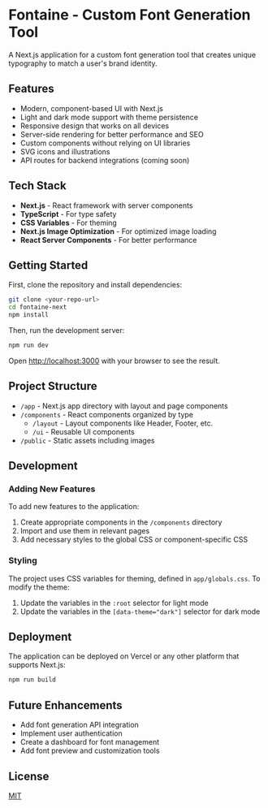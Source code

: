 # Fontaine - Custom Font Generation Tool

A Next.js application for a custom font generation tool that creates unique typography to match a user's brand identity.

## Features

- Modern, component-based UI with Next.js
- Light and dark mode support with theme persistence
- Responsive design that works on all devices
- Server-side rendering for better performance and SEO
- Custom components without relying on UI libraries
- SVG icons and illustrations
- API routes for backend integrations (coming soon)

## Tech Stack

- **Next.js** - React framework with server components
- **TypeScript** - For type safety
- **CSS Variables** - For theming
- **Next.js Image Optimization** - For optimized image loading
- **React Server Components** - For better performance

## Getting Started

First, clone the repository and install dependencies:

```bash
git clone <your-repo-url>
cd fontaine-next
npm install
```

Then, run the development server:

```bash
npm run dev
```

Open [http://localhost:3000](http://localhost:3000) with your browser to see the result.

## Project Structure

- `/app` - Next.js app directory with layout and page components
- `/components` - React components organized by type
  - `/layout` - Layout components like Header, Footer, etc.
  - `/ui` - Reusable UI components
- `/public` - Static assets including images

## Development

### Adding New Features

To add new features to the application:

1. Create appropriate components in the `/components` directory
2. Import and use them in relevant pages
3. Add necessary styles to the global CSS or component-specific CSS

### Styling

The project uses CSS variables for theming, defined in `app/globals.css`. To modify the theme:

1. Update the variables in the `:root` selector for light mode
2. Update the variables in the `[data-theme="dark"]` selector for dark mode

## Deployment

The application can be deployed on Vercel or any other platform that supports Next.js:

```bash
npm run build
```

## Future Enhancements

- Add font generation API integration
- Implement user authentication
- Create a dashboard for font management
- Add font preview and customization tools

## License

[MIT](LICENSE)
